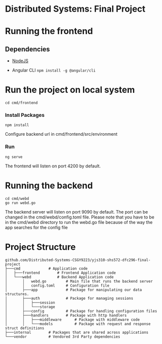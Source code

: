 # Distributed Systems: Final Project

# Running the frontend
## Dependencies
- [NodeJS](https://nodejs.org/en/)

- Angular CLI
    `npm install -g @angular/cli`

# Run the project on local system
    cd cmd/frontend
### Install Packages
    npm install

Configure backend url in cmd/frontend/src/environment

### Run
    ng serve

The frontend will listen on port 4200 by default.

# Running the backend
    cd cmd/webd
    go run webd.go

The backend server will listen on port 9090 by default.
The port can be changed in the cmd/webd/config.toml file.
Please note that you have to be in the cmd/webd directory to run the webd.go file because of the way the app searches for the config file

# Project Structure

```
github.com/Distributed-Systems-CSGY9223/yjs310-shs572-dfc296-final-project
├───cmd             # Application code
│   ├───frontend        # Frontend Application code
│   └───webd            # Backend Application code
│       │   webd.go         # Main file that runs the backend server
│       │   config.toml     # Configuration file
│       ├───app             # Package for manipulating our data structures.
│       ├───auth            # Package for managing sessions
│       │   ├───session
│       │   └───storage
│       ├───config          # Package for handling configuration files
│       ├───handlers        # Package with http handlers
│       │   ├───middleware      # Package with middleware code
│       │   └───models          # Package with request and response struct definitions       
├───internal        # Packages that are shared across applications
└───vendor          # Vendored 3rd Party dependencies
```